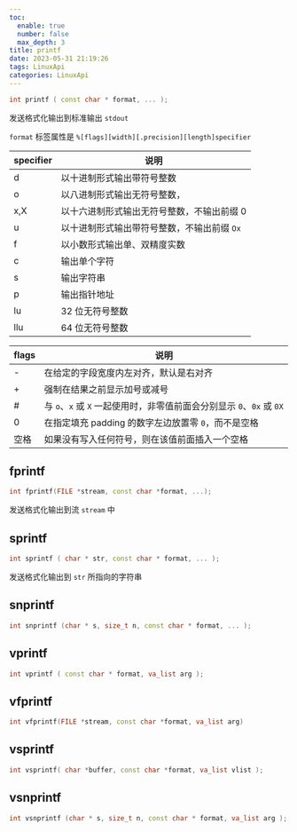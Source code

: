 ```yaml
---
toc:
  enable: true
  number: false
  max_depth: 3
title: printf
date: 2023-05-31 21:19:26
tags: LinuxApi
categories: LinuxApi
---
```


```cpp
int printf ( const char * format, ... );
```

发送格式化输出到标准输出 `stdout`

`format` 标签属性是 `%[flags][width][.precision][length]specifier`

specifier|说明|
-|-|
d|以十进制形式输出带符号整数
o|以八进制形式输出无符号整数，
x,X|以十六进制形式输出无符号整数，不输出前缀 0
u|以十进制形式输出带符号整数，不输出前缀 `Ox`
f|以小数形式输出单、双精度实数
c|输出单个字符
s|输出字符串
p|输出指针地址
lu|32 位无符号整数
llu|64 位无符号整数

flags|说明
-|-|
-|在给定的字段宽度内左对齐，默认是右对齐
+|强制在结果之前显示加号或减号
#|与 `o`、`x` 或 `X` 一起使用时，非零值前面会分别显示 `0`、`0x` 或 `0X`
0|在指定填充 padding 的数字左边放置零 `0`，而不是空格
空格|如果没有写入任何符号，则在该值前面插入一个空格

## fprintf

```cpp
int fprintf(FILE *stream, const char *format, ...);
```

发送格式化输出到流 `stream` 中

## sprintf

```cpp
int sprintf ( char * str, const char * format, ... );
```

发送格式化输出到 `str` 所指向的字符串

## snprintf

```cpp
int snprintf (char * s, size_t n, const char * format, ... );
```

## vprintf

```cpp
int vprintf ( const char * format, va_list arg );
```

## vfprintf

```cpp
int vfprintf(FILE *stream, const char *format, va_list arg)
```

## vsprintf

```cpp
int vsprintf( char *buffer, const char *format, va_list vlist );
```

## vsnprintf

```cpp
int vsnprintf (char * s, size_t n, const char * format, va_list arg );
```
